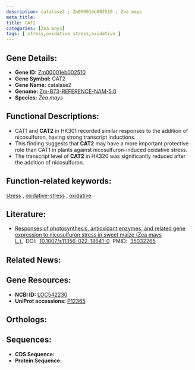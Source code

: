 ```yaml
---
description: catalase2 ; Zm00001eb002510 ; Zea mays
meta_title:
title: CAT2
categories: [Zea mays]
tags: [ stress,oxidative stress,oxidative ]
---
```


## Gene Details:
- **Gene ID:**	[Zm00001eb002510](https://www.maizegdb.org/gene_center/gene/Zm00001eb002510)
- **Gene Symbol:** CAT2
- **Gene Name:** catalase2
- **Genome:** [Zm-B73-REFERENCE-NAM-5.0](https://www.maizegdb.org/genome/assembly/Zm-B73-REFERENCE-NAM-5.0)
- **Species:** *Zea mays*

## Functional Descriptions:
   - CAT1 and **CAT2** in HK301 recorded similar responses to the addition of nicosulfuron, having strong transcript inductions.
   - This finding suggests that **CAT2** may have a more important protective role than CAT1 in plants against nicosulfuron-induced oxidative stress.
   - The transcript level of **CAT2** in HK320 was significantly reduced after the addition of nicosulfuron.

## Function-related keywords:
[stress](/tags/stress/)&nbsp;,&nbsp;[oxidative-stress](/tags/oxidative-stress/)&nbsp;,&nbsp;[oxidative](/tags/oxidative/)

## Literature:
   - [Responses of photosynthesis, antioxidant enzymes, and related gene expression to nicosulfuron stress in sweet maize (Zea mays L.).]( https://link.springer.com/article/10.1007/s11356-022-18641-0)&nbsp;&nbsp;DOI:&nbsp;&nbsp;[10.1007/s11356-022-18641-0](https://link.springer.com/article/10.1007/s11356-022-18641-0)&nbsp;&nbsp;PMID:&nbsp;&nbsp;[35032265](https://pubmed.ncbi.nlm.nih.gov/35032265/)

## Related News:

## Gene Resources:
- **NCBI ID:**  [LOC542230](https://www.ncbi.nlm.nih.gov/gene/?term=LOC542230)
- **UniProt accessions:** [P12365](https://www.uniprot.org/uniprotkb/P12365/entry)

## Orthologs:

## Sequences:
- **CDS Sequence:**
- **Protein Sequence:**
